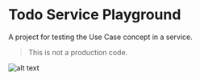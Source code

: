 # Todo Service Playground

A project for testing the Use Case concept in a service.

> This is not a production code.

![alt text](https://github.com/monica85rodrigues/todo-service-playground/blob/main/doc/todo-service-design_v2.png "Todo service design")


